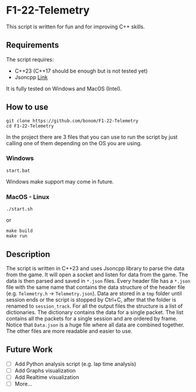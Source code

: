 # F1-22-Telemetry
This script is written for fun and for improving C++ skills.

## Requirements
The script requires:
- C++23 (C++17 should be enough but is not tested yet)
- Jsoncpp [Link](https://github.com/open-source-parsers/jsoncpp)

It is fully tested on Windows and MacOS (Intel).

## How to use
```shell
git clone https://github.com/bonom/F1-22-Telemetry
cd F1-22-Telemetry
```

In the project there are 3 files that you can use to run the script by just calling one of them depending on the OS you are using.

### Windows
```shell
start.bat
```
Windows make support may come in future.

### MacOS - Linux
```shell
./start.sh
```
or
```shell
make build
make run
```

## Description
The script is written in C++23 and uses Jsoncpp library to parse the data from the game. It will open a socket and listen for data from the game. The data is then parsed and saved in `*.json` files. Every header file has a `*.json` file with the same name that contains the data structure of the header file (e.g. `Telemetry.h` -> `Telemetry.json`). Data are stored in a `tmp` folder until session ends or the script is stopped by Ctrl+C, after that the folder is renamed to `session_track`. For all the output files the structure is a list of dictionaries. The dictionary contains the data for a single packet. The list contains all the packets for a single session and are ordered by frame. Notice that `Data.json` is a huge file where all data are combined together. The other files are more readable and easier to use.

## Future Work
- [ ] Add Python analysis script (e.g. lap time analysis)
- [ ] Add Graphs visualization
- [ ] Add Realtime visualization
- [ ] More...

